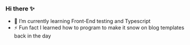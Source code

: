 ### Hi there ✨

- 🌱 I’m currently learning Front-End testing and Typescript
- ⚡ Fun fact I learned how to program to make it snow on blog templates back in the day

